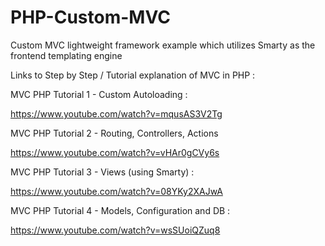 # PHP-Custom-MVC

Custom MVC lightweight framework example which utilizes Smarty as the frontend templating engine


Links to Step by Step / Tutorial explanation of MVC in PHP :


MVC PHP Tutorial 1 - Custom Autoloading :

https://www.youtube.com/watch?v=mqusAS3V2Tg


MVC PHP Tutorial 2 - Routing, Controllers, Actions

https://www.youtube.com/watch?v=vHAr0gCVy6s


MVC PHP Tutorial 3  - Views (using Smarty) :

https://www.youtube.com/watch?v=08YKy2XAJwA


MVC PHP Tutorial 4  - Models, Configuration and DB :

https://www.youtube.com/watch?v=wsSUoiQZuq8
